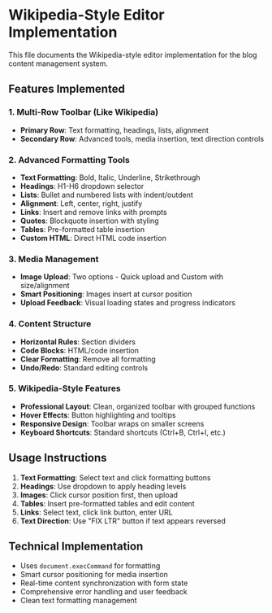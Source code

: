 # Wikipedia-Style Editor Implementation

This file documents the Wikipedia-style editor implementation for the blog content management system.

## Features Implemented

### 1. Multi-Row Toolbar (Like Wikipedia)
- **Primary Row**: Text formatting, headings, lists, alignment
- **Secondary Row**: Advanced tools, media insertion, text direction controls

### 2. Advanced Formatting Tools
- **Text Formatting**: Bold, Italic, Underline, Strikethrough
- **Headings**: H1-H6 dropdown selector
- **Lists**: Bullet and numbered lists with indent/outdent
- **Alignment**: Left, center, right, justify
- **Links**: Insert and remove links with prompts
- **Quotes**: Blockquote insertion with styling
- **Tables**: Pre-formatted table insertion
- **Custom HTML**: Direct HTML code insertion

### 3. Media Management
- **Image Upload**: Two options - Quick upload and Custom with size/alignment
- **Smart Positioning**: Images insert at cursor position
- **Upload Feedback**: Visual loading states and progress indicators

### 4. Content Structure
- **Horizontal Rules**: Section dividers
- **Code Blocks**: HTML/code insertion
- **Clear Formatting**: Remove all formatting
- **Undo/Redo**: Standard editing controls

### 5. Wikipedia-Style Features
- **Professional Layout**: Clean, organized toolbar with grouped functions
- **Hover Effects**: Button highlighting and tooltips
- **Responsive Design**: Toolbar wraps on smaller screens
- **Keyboard Shortcuts**: Standard shortcuts (Ctrl+B, Ctrl+I, etc.)

## Usage Instructions

1. **Text Formatting**: Select text and click formatting buttons
2. **Headings**: Use dropdown to apply heading levels
3. **Images**: Click cursor position first, then upload
4. **Tables**: Insert pre-formatted tables and edit content
5. **Links**: Select text, click link button, enter URL
6. **Text Direction**: Use "FIX LTR" button if text appears reversed

## Technical Implementation

- Uses `document.execCommand` for formatting
- Smart cursor positioning for media insertion
- Real-time content synchronization with form state
- Comprehensive error handling and user feedback
- Clean text formatting management